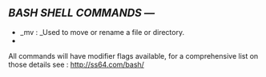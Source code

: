 ## **_BASH SHELL COMMANDS &mdash;_**

* _mv : _Used to move or rename a file or directory.
* 

All commands will have modifier flags available, for a comprehensive list on those details see : http://ss64.com/bash/
